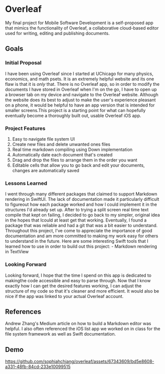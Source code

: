 # Overleaf

My final project for Mobile Software Development is a self-proposed app that mimics the functionality of Overleaf, a collaborative cloud-based editor used for writing, editing and publishing documents. 

## Goals 

### Initial Proposal 

I have been using Overleaf since I started at UChicago for many physics, economics, and math psets. It is an extremely helpful website and its one flaw is that it is _only_ that. There is no Overleaf app, so in order to modify the documents I have stored in Overleaf when I'm on the go, I have to open up a browser tab on my device and navigate to the Overleaf website. Although the website does its best to adjust to make the user's experience pleasant on a phone, it would be helpful to have an app version that is intended for smaller screens.This project is a starting point for what can hopefully eventually become a thoroughly built out, usable Overleaf iOS app.

### Project Features 

1) Easy to navigate file system UI
2) Create new files and delete unwanted ones files
3) Real time markdown compiling using Down implementation
4) Automatically date each document that's created
5) Drag and drop the files to arrange them in the order you want
6) Editable cells that allow you to go back and edit your documents, changes are automatically saved

### Lessons Learned

I went through many different packages that claimed to support Markdown rendering in SwiftUI. The lack of documentation made it particularly difficult to figureout how each package worked and how I could implement it in the structures I'd already set up. After to trying a split screen real time text compile that kept on failing, I decided to go back to my simpler, original idea in the hopes that Icould at least get that working. Eventually, I found a package that was reliable and had a git that was a bit easier to understand. Throughout this project, I've come to appreciate the importance of good documentation and am more committed to making my work easy for others to understand in the future. Here are some interesting Swift tools that I learned how to use in order to build out this project: 
	- Markdown rendering in TextView

### Looking Forward 

Looking forward, I hope that the time I spend on this app is dedicated to makingthe code accessible and easy to parse through. Now that I know exactly how I can get the desired features working, I can adjust the structure of my code so that it's cleaner and more efficient. It would also be nice if the app was linked to your actual Overleaf account. 

## References 

Andrew Zhang's Medium article on how to build a Markdown editor was helpful. I also often referenced the iOS list app we worked on in class for the file system framework as well as Swift documentation.  

## Demo


https://github.com/sophiahchiang/overleaf/assets/67343609/bd5e8608-a331-48fb-84cd-233e10099515



